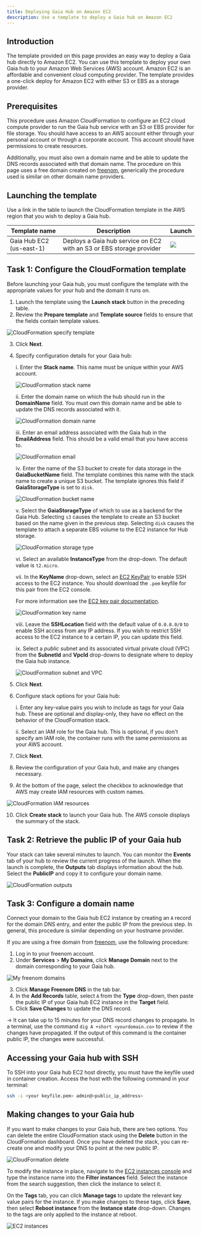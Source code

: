 ```yaml
---
title: Deploying Gaia Hub on Amazon EC2
description: Use a template to deploy a Gaia hub on Amazon EC2
---
```


## Introduction

The template provided on this page provides an easy way to deploy a Gaia hub directly to Amazon EC2. You can use this
template to deploy your own Gaia hub to your Amazon Web Services (AWS) account. Amazon EC2 is an affordable and
convenient cloud computing provider. The template provides a one-click deploy for Amazon EC2 with either S3 or EBS as a
storage provider.

## Prerequisites

This procedure uses Amazon CloudFormation to configure an EC2 cloud compute provider to run the Gaia hub service with
an S3 or EBS provider for file storage. You should have access to an AWS account either through your personal account or
through a corporate account. This account should have permissions to create resources.

Additionally, you must also own a domain name and be able to update the DNS records associated with that domain name.
The procedure on this page uses a free domain created on [freenom][], generically the procedure used
is similar on other domain name providers.

## Launching the template

Use a link in the table to launch the CloudFormation template in the AWS region that you wish to deploy a Gaia hub.

| Template name            | Description                                                          | Launch                                                               |
| ------------------------ | -------------------------------------------------------------------- | -------------------------------------------------------------------- |
| Gaia Hub EC2 (us-east-1) | Deploys a Gaia hub service on EC2 with an S3 or EBS storage provider | [![](/images/cloudformation-launch-stack-button.png)][ec2-us-east-1] |

## Task 1: Configure the CloudFormation template

Before launching your Gaia hub, you must configure the template with the appropriate values for your hub and the domain
it runs on.

1. Launch the template using the **Launch stack** button in the preceding table.
2. Review the **Prepare template** and **Template source** fields to ensure that the fields contain template values.

![CloudFormation specify template](/images/cloudformation-specify-template.png)

3. Click **Next**.
4. Specify configuration details for your Gaia hub:

   i. Enter the **Stack name**. This name must be unique within your AWS account.

   ![CloudFormation stack name](/images/cloudformation-stack-name.png)

   ii. Enter the domain name on which the hub should run in the **DomainName** field. You must own this domain name and
   be able to update the DNS records associated with it.

   ![CloudFormation domain name](/images/cloudformation-domain-name.png)

   iii. Enter an email address associated with the Gaia hub in the **EmailAddress** field. This should be a valid email
   that you have access to.

   ![CloudFormation email](/images/cloudformation-email.png)

   iv. Enter the name of the S3 bucket to create for data storage in the **GaiaBucketName** field. The template combines
   this name with the stack name to create a unique S3 bucket. The template ignores this field if **GaiaStorageType** is
   set to `disk`.

   ![CloudFormation bucket name](/images/cloudformation-bucket.png)

   v. Select the **GaiaStorageType** of which to use as a backend for the Gaia Hub. Selecting `s3` causes the template
   to create an S3 bucket based on the name given in the previous step. Selecting `disk` causes the template to attach a
   separate EBS volume to the EC2 instance for Hub storage.

   ![CloudFormation storage type](/images/cloudformation-storage-type.png)

   vi. Select an available **InstanceType** from the drop-down. The default value is `t2.micro`.

   vii. In the **KeyName** drop-down, select an [EC2 KeyPair](https://console.aws.amazon.com/ec2/v2/home?region=us-east-1#KeyPairs:)
   to enable SSH access to the EC2 instance. You should download the `.pem` keyfile for this pair from the EC2 console.

   For more information see the [EC2 key pair documentation](https://docs.aws.amazon.com/AWSEC2/latest/UserGuide/ec2-key-pairs.html#prepare-key-pair).

   ![CloudFormation key name](/images/cloudformation-keyname.png)

   viii. Leave the **SSHLocation** field with the default value of `0.0.0.0/0` to enable SSH access from any IP address.
   If you wish to restrict SSH access to the EC2 instance to a certain IP, you can update this field.

   ix. Select a _public_ subnet and its associated virtual private cloud (VPC) from the **SubnetId** and **VpcId** drop-downs to designate
   where to deploy the Gaia hub instance.

   ![CloudFormation subnet and VPC](/images/cloudformation-subnet.png)

5. Click **Next**.
6. Configure stack options for your Gaia hub:

   i. Enter any key-value pairs you wish to include as tags for your Gaia hub. These are optional and display-only, they
   have no effect on the behavior of the CloudFormation stack.

   ii. Select an IAM role for the Gaia hub. This is optional, if you don't specify am IAM role, the container runs
   with the same permissions as your AWS account.

7. Click **Next**.
8. Review the configuration of your Gaia hub, and make any changes necessary.
9. At the bottom of the page, select the checkbox to acknowledge that AWS may create IAM resources with custom names.

![CloudFormation IAM resources](/images/cloudformation-iam-resources.png)

10. Click **Create stack** to launch your Gaia hub. The AWS console displays the summary of the stack.

## Task 2: Retrieve the public IP of your Gaia hub

Your stack can take several minutes to launch. You can monitor the **Events** tab of your hub to review the current
progress of the launch. When the launch is complete, the **Outputs** tab displays information about the hub. Select
the **PublicIP** and copy it to configure your domain name.

![CloudFormation outputs](/images/cloudformation-details.png)

## Task 3: Configure a domain name

Connect your domain to the Gaia hub EC2 instance by creating an `A` record for the domain DNS entry, and enter the
public IP from the previous step. In general, this procedure is similar depending on your hostname provider.

If you are using a free domain from [freenom], use the following procedure:

1. Log in to your freenom account.
2. Under **Services** > **My Domains**, click **Manage Domain** next to the domain corresponding to your Gaia hub.

![My freenom domains](/images/freenom-my-domains.png)

3. Click **Manage Freenom DNS** in the tab bar.
4. In the **Add Records** table, select `A` from the **Type** drop-down, then paste the public IP of your Gaia hub EC2
   instance in the **Target** field.
5. Click **Save Changes** to update the DNS record.

-> It can take up to 15 minutes for your DNS record changes to propagate. In a terminal, use the command
`dig A +short <yourdomain.co>` to review if the changes have propagated. If the output of this command is the container
public IP, the changes were successful.

## Accessing your Gaia hub with SSH

To SSH into your Gaia hub EC2 host directly, you must have the keyfile used in container creation. Access the host with
the following command in your terminal:

```bash
ssh -i <your keyfile.pem> admin@<public_ip_address>
```

## Making changes to your Gaia hub

If you want to make changes to your Gaia hub, there are two options. You can delete the entire CloudFormation stack
using the **Delete** button in the CloudFormation dashboard. Once you have deleted the stack, you can re-create one and
modify your DNS to point at the new public IP.

![CloudFormation delete](/images/cloudformation-delete.png)

To modify the instance in place, navigate to the [EC2 instances console][] and type the instance name into the
**Filter instances** field. Select the instance from the search suggestion, then click the instance to select it.

On the **Tags** tab, you can click **Manage tags** to update the relevant key value pairs for the instance. If you make
changes to these tags, click **Save**, then select **Reboot instance** from the **Instance state** drop-down. Changes to
the tags are only applied to the instance at reboot.

![EC2 instances](/images/ec2-instances.png)

[ec2-us-east-1]: https://console.aws.amazon.com/cloudformation/home?region=us-east-1#/stacks/new?stackName=gaia&templateURL=https://cf-templates-18jq0t04gve7c-us-east-1.s3.amazonaws.com/cloudformation.yaml
[freenom]: https://freenom.com
[ec2 instances console]: https://console.aws.amazon.com/ec2/v2/home?region=us-east-1#Instances
